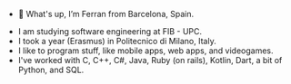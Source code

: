 - 👋 What's up, I’m Ferran from Barcelona, Spain.
<!--- - 🌱 I’m currently learning ...
- 💞️ I’m looking to collaborate on ...
- 📫 How to reach me ...
--->
- I am studying software engineering at FIB - UPC.
- I took a year (Erasmus) in Politecnico di Milano, Italy.
- I like to program stuff, like mobile apps, web apps, and videogames.
- I've worked with C, C++, C#, Java, Ruby (on rails), Kotlin, Dart, a bit of Python, and SQL.

<!---
Ferran00/Ferran00 is a ✨ special ✨ repository because its `README.md` (this file) appears on your GitHub profile.
You can click the Preview link to take a look at your changes.
--->
